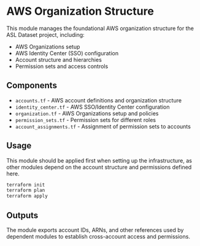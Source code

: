 # AWS Organization Structure

This module manages the foundational AWS organization structure for the ASL Dataset project, including:

- AWS Organizations setup
- AWS Identity Center (SSO) configuration
- Account structure and hierarchies
- Permission sets and access controls

## Components

- `accounts.tf` - AWS account definitions and organization structure
- `identity_center.tf` - AWS SSO/Identity Center configuration
- `organization.tf` - AWS Organizations setup and policies
- `permission_sets.tf` - Permission sets for different roles
- `account_assignments.tf` - Assignment of permission sets to accounts

## Usage

This module should be applied first when setting up the infrastructure, as other modules depend on the account structure and permissions defined here.

```bash
terraform init
terraform plan
terraform apply
```

## Outputs

The module exports account IDs, ARNs, and other references used by dependent modules to establish cross-account access and permissions.